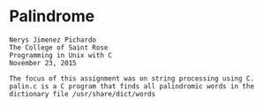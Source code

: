 # Palindrome
	Nerys Jimenez Pichardo
	The College of Saint Rose
	Programming in Unix with C
	November 23, 2015
	
	The focus of this assignment was on string processing using C.
	palin.c is a C program that finds all palindromic words in the dictionary file /usr/share/dict/words
